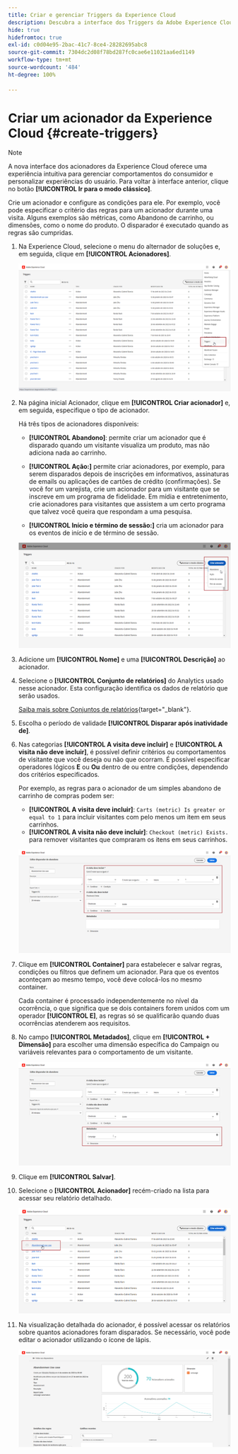 ```yaml
---
title: Criar e gerenciar Triggers da Experience Cloud
description: Descubra a interface dos Triggers da Adobe Experience Cloud
hide: true
hidefromtoc: true
exl-id: c0d04e95-2bac-41c7-8ce4-28282695abc8
source-git-commit: 7304dc2d08f78bd287fc0cae6e11021aa6ed1149
workflow-type: tm+mt
source-wordcount: '484'
ht-degree: 100%

---
```


# Criar um acionador da Experience Cloud {#create-triggers}

>[!NOTE]
>
> A nova interface dos acionadores da Experience Cloud oferece uma experiência intuitiva para gerenciar comportamentos do consumidor e personalizar experiências do usuário. Para voltar à interface anterior, clique no botão **[!UICONTROL Ir para o modo clássico]**.

Crie um acionador e configure as condições para ele. Por exemplo, você pode especificar o critério das regras para um acionador durante uma visita. Alguns exemplos são métricas, como Abandono de carrinho, ou dimensões, como o nome do produto. O disparador é executado quando as regras são cumpridas.

1. Na Experience Cloud, selecione o menu do alternador de soluções e, em seguida, clique em **[!UICONTROL Acionadores]**.

   ![](assets/triggers_7.png)

1. Na página inicial Acionador, clique em **[!UICONTROL Criar acionador]** e, em seguida, especifique o tipo de acionador.

   Há três tipos de acionadores disponíveis:

   * **[!UICONTROL Abandono]**: permite criar um acionador que é disparado quando um visitante visualiza um produto, mas não adiciona nada ao carrinho.

   * **[!UICONTROL Ação:]** permite criar acionadores, por exemplo, para serem disparados depois de inscrições em informativos, assinaturas de emails ou aplicações de cartões de crédito (confirmações). Se você for um varejista, crie um acionador para um visitante que se inscreve em um programa de fidelidade. Em mídia e entretenimento, crie acionadores para visitantes que assistem a um certo programa que talvez você queira que respondam a uma pesquisa.

   * **[!UICONTROL Início e término de sessão:]** cria um acionador para os eventos de início e de término de sessão.

   ![](assets/triggers_1.png)

1. Adicione um **[!UICONTROL Nome]** e uma **[!UICONTROL Descrição]** ao acionador.

1. Selecione o **[!UICONTROL Conjunto de relatórios]** do Analytics usado nesse acionador. Esta configuração identifica os dados de relatório que serão usados.

   [Saiba mais sobre Conjuntos de relatórios](https://experienceleague.adobe.com/docs/analytics/admin/admin-tools/manage-report-suites/c-new-report-suite/t-create-a-report-suite.html?lang=pt-BR){target="_blank"}.

1. Escolha o período de validade **[!UICONTROL Disparar após inatividade de]**.

1. Nas categorias **[!UICONTROL A visita deve incluir]** e **[!UICONTROL A visita não deve incluir]**, é possível definir critérios ou comportamentos de visitante que você deseja ou não que ocorram. É possível especificar operadores lógicos **E** ou **Ou** dentro de ou entre condições, dependendo dos critérios especificados.

   Por exemplo, as regras para o acionador de um simples abandono de carrinho de compras podem ser:

   * **[!UICONTROL A visita deve incluir]**: `Carts (metric) Is greater or equal to 1` para incluir visitantes com pelo menos um item em seus carrinhos.
   * **[!UICONTROL A visita não deve incluir]**: `Checkout (metric) Exists.` para remover visitantes que compraram os itens em seus carrinhos.

   ![](assets/triggers_2.png)

1. Clique em **[!UICONTROL Container]** para estabelecer e salvar regras, condições ou filtros que definem um acionador. Para que os eventos aconteçam ao mesmo tempo, você deve colocá-los no mesmo container.

   Cada container é processado independentemente no nível da ocorrência, o que significa que se dois containers forem unidos com um operador **[!UICONTROL E]**, as regras só se qualificarão quando duas ocorrências atenderem aos requisitos.

1. No campo **[!UICONTROL Metadados]**, clique em **[!UICONTROL + Dimensão]** para escolher uma dimensão específica do Campaign ou variáveis relevantes para o comportamento de um visitante.

   ![](assets/triggers_3.png)

1. Clique em **[!UICONTROL Salvar]**.

1. Selecione o **[!UICONTROL Acionador]** recém-criado na lista para acessar seu relatório detalhado.

   ![](assets/triggers_4.png)

1. Na visualização detalhada do acionador, é possível acessar os relatórios sobre quantos acionadores foram disparados. Se necessário, você pode editar o acionador utilizando o ícone de lápis.

   ![](assets/triggers_5.png)
